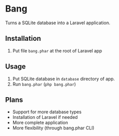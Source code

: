 # Bang
Turns a SQLite database into a Laravel application.

## Installation
1. Put file `bang.phar` at the root of Laravel app

## Usage
1. Put SQLite database in  `database` directory of app.
1. Run `bang.phar` (`php bang.phar`)

## Plans
- Support for more database types
- Installation of Laravel if needed
- More complete application
- More flexibility (through bang.phar CLI)
